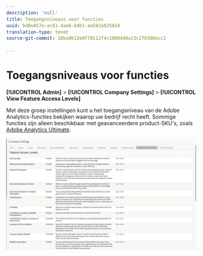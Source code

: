 ```yaml
---
description: 'null'
title: Toegangsniveaus voor functies
uuid: bd8e457e-ac81-4ae6-b4b1-ae582a025024
translation-type: tm+mt
source-git-commit: 16ba0b12e0f70112f4c10804d0a13c278388ecc2

---
```



# Toegangsniveaus voor functies

**[!UICONTROL Admin]** > **[!UICONTROL Company Settings]** > **[!UICONTROL View Feature Access Levels]**

Met deze groep instellingen kunt u het toegangsniveau van de Adobe Analytics-functies bekijken waarop uw bedrijf recht heeft. Sommige functies zijn alleen beschikbaar met geavanceerdere product-SKU&#39;s, zoals [Adobe Analytics Ultimate](https://www.adobe.com/data-analytics-cloud/analytics/ultimate.html).

![](assets/feature-access-levels.png)


